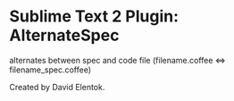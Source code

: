 Sublime Text 2 Plugin: AlternateSpec
====================================

alternates between spec and code file (filename.coffee <=> filename_spec.coffee)

Created by David Elentok.